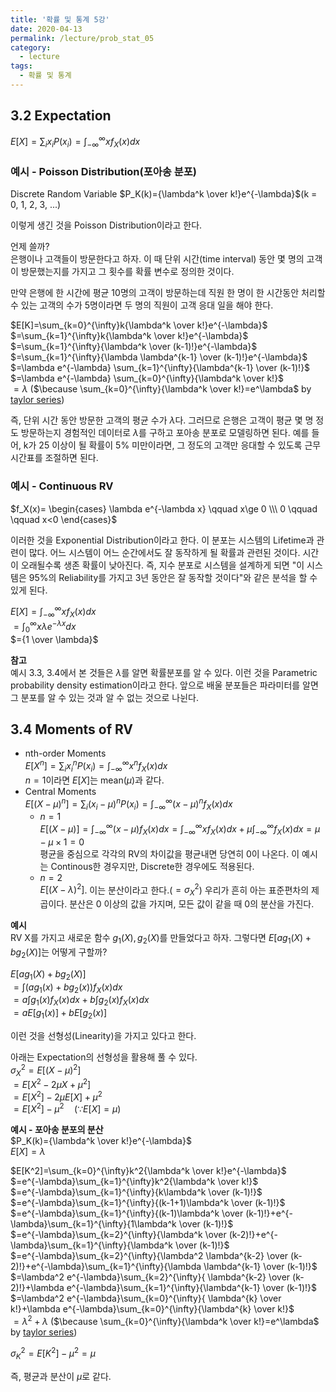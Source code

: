 ```yaml
---
title: '확률 및 통계 5강'
date: 2020-04-13
permalink: /lecture/prob_stat_05
category:
  - lecture
tags:
  - 확률 및 통계
---
```


## 3.2 Expectation  
$E[X]=\sum_{i}x_iP(x_i)=\int_{-\infty}^{\infty}xf_X(x)dx$

### 예시 - Poisson Distribution(포아송 분포)
Discrete Random Variable $P_K(k)={\lambda^k \over k!}e^{-\lambda}$(k = 0, 1, 2, 3, ...)

이렇게 생긴 것을 Poisson Distribution이라고 한다.

언제 쓸까?  
은행이나 고객들이 방문한다고 하자. 이 때 단위 시간(time interval) 동안 몇 명의 고객이 방문했는지를 가지고 그 횟수를 확률 변수로 정의한 것이다. 

만약 은행에 한 시간에 평균 10명의 고객이 방문하는데 직원 한 명이 한 시간동안 처리할 수 있는 고객의 수가 5명이라면 두 명의 직원이 고객 응대 일을 해야 한다.

$E[K]=\sum_{k=0}^{\infty}k{\lambda^k \over k!}e^{-\lambda}$  
$=\sum_{k=1}^{\infty}k{\lambda^k \over k!}e^{-\lambda}$  
$=\sum_{k=1}^{\infty}{\lambda^k \over (k-1)!}e^{-\lambda}$  
$=\sum_{k=1}^{\infty}{\lambda \lambda^{k-1} \over (k-1)!}e^{-\lambda}$  
$=\lambda e^{-\lambda} \sum_{k=1}^{\infty}{\lambda^{k-1} \over (k-1)!}$  
$=\lambda e^{-\lambda} \sum_{k=0}^{\infty}{\lambda^k \over k!}$  
$=\lambda$ ($\because \sum_{k=0}^{\infty}{\lambda^k \over k!}=e^\lambda$ by [taylor series](https://blanik00.github.io/posts/taylor_series))

즉, 단위 시간 동안 방문한 고객의 평균 수가 $\lambda$다. 그러므로 은행은 고객이 평균 몇 명 정도 방문하는지 경험적인 데이터로 $\lambda$를 구하고 포아송 분포로 모델링하면 된다. 예를 들어, k가 25 이상이 될 확률이 5% 미만이라면, 그 정도의 고객만 응대할 수 있도록 근무 시간표를 조절하면 된다.

### 예시 - Continuous RV
$f_X(x)=
\begin{cases}
\lambda e^{-\lambda x} \qquad x\ge 0 \\\
0 \qquad \qquad x<0
\end{cases}$

이러한 것을 Exponential Distribution이라고 한다. 이 분포는 시스템의 Lifetime과 관련이 많다. 어느 시스템이 어느 순간에서도 잘 동작하게 될 확률과 관련된 것이다. 시간이 오래될수록 생존 확률이 낮아진다. 즉, 지수 분포로 시스템을 설계하게 되면 "이 시스템은 95%의 Reliability를 가지고 3년 동안은 잘 동작할 것이다"와 같은 분석을 할 수 있게 된다.

$E[X]=\int_{-\infty}^{\infty}xf_X(x)dx$  
$=\int_{0}^{\infty}x\lambda e^{-\lambda x}dx$  
$={1 \over \lambda}$  

**참고**  
예시 3.3, 3.4에서 본 것들은 $\lambda$를 알면 확률분포를 알 수 있다. 이런 것을 Parametric probability density estimation이라고 한다. 앞으로 배울 분포들은 파라미터를 알면 그 분포를 알 수 있는 것과 알 수 없는 것으로 나뉜다.

## 3.4 Moments of RV
- nth-order Moments  
  $E[X^n]=\sum_{i}x_i^nP(x_i)=\int_{-\infty}^{\infty}x^nf_X(x)dx$  
  $n = 1$이라면 $E[X]$는 mean($\mu$)과 같다.  
- Central Moments  
  $E[(X-\mu)^n]=\sum_{i}(x_i-\mu)^nP(x_i)=\int_{-\infty}^{\infty}(x-\mu)^nf_X(x)dx$  
  - $n = 1$  
    $E[(X-\mu)]=\int_{-\infty}^{\infty}(x-\mu)f_X(x)dx=\int_{-\infty}^{\infty}xf_X(x)dx+\mu\int_{-\infty}^{\infty}f_X(x)dx=\mu-\mu\times 1=0$  
    평균을 중심으로 각각의 RV의 차이값을 평균내면 당연히 0이 나온다. 이 예시는 Continous한 경우지만, Discrete한 경우에도 적용된다.
  - $n = 2$  
    $E[(X-\lambda)^2]$. 이는 분산이라고 한다.($=\sigma_X^2$) 우리가 흔히 아는 표준편차의 제곱이다. 분산은 0 이상의 값을 가지며, 모든 값이 같을 때 0의 분산을 가진다.

**예시**  
RV X를 가지고 새로운 함수 $g_1(X), g_2(X)$를 만들었다고 하자. 그렇다면 $E[ag_1(X)+bg_2(X)]$는 어떻게 구할까?

$E[ag_1(X)+bg_2(X)]$  
$=\int (ag_1(x)+bg_2(x))f_X(x)dx$  
$=a\int g_1(x)f_X(x)dx+b\int g_2(x)f_X(x)dx$  
$=aE[g_1(x)]+bE[g_2(x)]$  

이런 것을 선형성(Linearity)을 가지고 있다고 한다.  

아래는 Expectation의 선형성을 활용해 풀 수 있다.  
$\sigma_X^{2}=E[(X-\mu)^2]$  
$=E[X^2-2\mu X+\mu^2]$  
$=E[X^2]-2\mu E[X]+\mu^2$  
$=E[X^2]-\mu^2\quad(\because E[X]=\mu)$  

**예시 - 포아송 분포의 분산**  
$P_K(k)={\lambda^k \over k!}e^{-\lambda}$  
$E[X]=\lambda$  

$E[K^2]=\sum_{k=0}^{\infty}k^2{\lambda^k \over k!}e^{-\lambda}$  
$=e^{-\lambda}\sum_{k=1}^{\infty}k^2{\lambda^k \over k!}$  
$=e^{-\lambda}\sum_{k=1}^{\infty}{k\lambda^k \over (k-1)!}$  
$=e^{-\lambda}\sum_{k=1}^{\infty}{(k-1+1)\lambda^k \over (k-1)!}$  
$=e^{-\lambda}\sum_{k=1}^{\infty}{(k-1)\lambda^k \over (k-1)!}+e^{-\lambda}\sum_{k=1}^{\infty}{1\lambda^k \over (k-1)!}$  
$=e^{-\lambda}\sum_{k=2}^{\infty}{\lambda^k \over (k-2)!}+e^{-\lambda}\sum_{k=1}^{\infty}{\lambda^k \over (k-1)!}$  
$=e^{-\lambda}\sum_{k=2}^{\infty}{\lambda^2 \lambda^{k-2} \over (k-2)!}+e^{-\lambda}\sum_{k=1}^{\infty}{\lambda \lambda^{k-1} \over (k-1)!}$  
$=\lambda^2 e^{-\lambda}\sum_{k=2}^{\infty}{ \lambda^{k-2} \over (k-2)!}+\lambda e^{-\lambda}\sum_{k=1}^{\infty}{\lambda^{k-1} \over (k-1)!}$  
$=\lambda^2 e^{-\lambda}\sum_{k=0}^{\infty}{ \lambda^{k} \over k!}+\lambda e^{-\lambda}\sum_{k=0}^{\infty}{\lambda^{k} \over k!}$  
$=\lambda^2+\lambda$  ($\because \sum_{k=0}^{\infty}{\lambda^k \over k!}=e^\lambda$ by [taylor series](https://blanik00.github.io/posts/taylor_series))  

$\sigma_K^2=E[K^2]-\mu^2=\mu$

즉, 평균과 분산이 $\mu$로 같다.